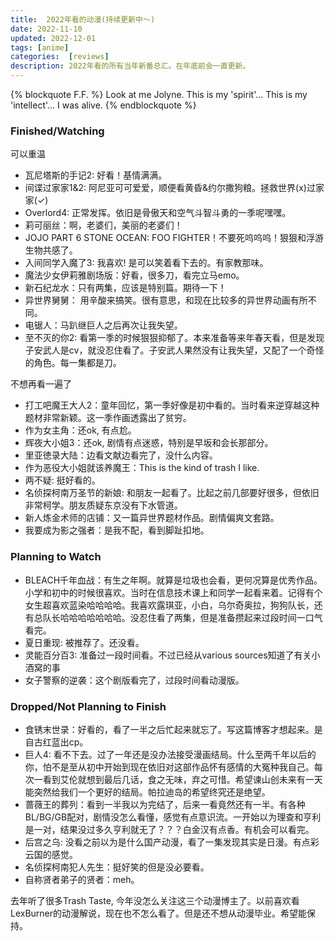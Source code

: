 ```yaml
---
title:  2022年看的动漫(持续更新中～)
date: 2022-11-10
updated: 2022-12-01
tags: [anime]
categories:  [reviews]
description: 2022年看的所有当年新番总汇。在年底前会一直更新。
---
```




{% blockquote F.F. %}
Look at me Jolyne. This is my 'spirit'... This is my 'intellect'... I was alive.
{% endblockquote  %}



### Finished/Watching

可以重温

- 瓦尼塔斯的手记2: 好看！基情满满。
- 间谍过家家1&2: 阿尼亚可可爱爱，顺便看黄昏&约尔撒狗粮。拯救世界(x)过家家(✓)
- Overlord4: 正常发挥。依旧是骨傲天和空气斗智斗勇的一季呢嘿嘿。
- 莉可丽丝：啊，老婆们，美丽的老婆们！
- JOJO PART 6 STONE OCEAN: FOO FIGHTER！不要死呜呜呜！狠狠和浮游生物共感了。
- 入间同学入魔了3: 我喜欢! 是可以笑着看下去的。有家教那味。
- 魔法少女伊莉雅剧场版：好看，很多刀，看完立马emo。
- 新石纪龙水：只有两集，应该是特别篇。期待一下！
- 异世界舅舅： 用辛酸来搞笑。很有意思，和现在比较多的异世界动画有所不同。
- 电锯人：马趴继巨人之后再次让我失望。
- 至不灭的你2: 看第一季的时候狠狠抑郁了。本来准备等来年春天看，但是发现子安武人是cv，就没忍住看了。子安武人果然没有让我失望，又配了一个奇怪的角色。每一集都是刀。

不想再看一遍了
- 打工吧魔王大人2：童年回忆，第一季好像是初中看的。当时看来逆穿越这种题材非常新颖。这一季作画透露出了贫穷。
- 作为女主角：还ok, 有点尬。
- 辉夜大小姐3：还ok, 剧情有点迷惑，特别是早坂和会长那部分。
- 里亚徳录大陆：边看文献边看完了，没什么内容。
- 作为恶役大小姐就该养魔王：This is the kind of trash I like.
- 两不疑: 挺好看的。
- 名侦探柯南万圣节的新娘: 和朋友一起看了。比起之前几部要好很多，但依旧非常柯学。朋友质疑东京没有下水管道。
- 新人炼金术师的店铺：又一篇异世界题材作品。剧情偏爽文套路。
- 我要成为影之强者：是我不配，看到脚趾扣地。

### Planning to Watch

- BLEACH千年血战：有生之年啊。就算是垃圾也会看，更何况算是优秀作品。小学和初中的时候很喜欢。当时在信息技术课上和同学一起看来着。记得有个女生超喜欢蓝染哈哈哈哈。我喜欢露琪亚，小白，乌尔奇奥拉，狗狗队长，还有总队长哈哈哈哈哈哈哈。没忍住看了两集，但是准备攒起来过段时间一口气看完。
- 夏日重现: 被推荐了。还没看。
- 灵能百分百3: 准备过一段时间看。不过已经从various sources知道了有关小酒窝的事
- 女子警察的逆袭：这个剧版看完了，过段时间看动漫版。


### Dropped/Not Planning to Finish

- 食锈末世录：好看的，看了一半之后忙起来就忘了。写这篇博客才想起来。是自古红蓝出cp。
- 巨人4: 看不下去。过了一年还是没办法接受漫画结局。什么至两千年以后的你，怕不是至从初中开始到现在依旧对这部作品怀有感情的大冤种我自己。每次一看到艾伦就想到最后几话，食之无味，弃之可惜。希望谏山创未来有一天能突然给我们一个更好的结局。帕拉迪岛的希望终究还是绝望。
- 蔷薇王的葬列：看到一半我以为完结了，后来一看竟然还有一半。有各种BL/BG/GB配对，剧情没怎么看懂，感觉有点意识流。一开始以为理查和亨利是一对，结果没过多久亨利就无了？？？白金汉有点香。有机会可以看完。
- 后宫之乌: 没看之前以为是什么国产动漫，看了一集发现其实是日漫。有点彩云国的感觉。
- 名侦探柯南犯人先生：挺好笑的但是没必要看。
- 自称贤者弟子的贤者：meh。

去年听了很多Trash Taste, 今年没怎么关注这三个动漫博主了。以前喜欢看LexBurner的动漫解说，现在也不怎么看了。但是还不想从动漫毕业。希望能保持。










